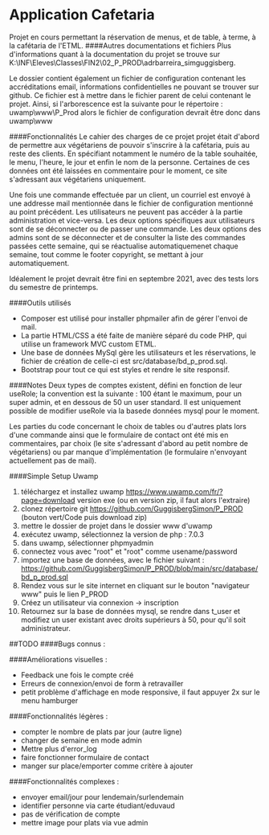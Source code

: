 # Application Cafetaria
Projet en cours permettant la réservation de menus, et de table, à terme, à la cafétaria de l'ETML.
####Autres documentations et fichiers
Plus d'informations quant à la documentation du projet se trouve sur K:\INF\Eleves\Classes\FIN2\02_P_PROD\adrbarreira_simguggisberg. 

Le dossier contient également un fichier de configuration contenant les accréditations email, informations confidentielles ne pouvant se trouver sur github. Ce fichier est à mettre dans le fichier parent de celui contenant le projet. Ainsi, si l'arborescence est la suivante pour le répertoire : uwamp\www\P_Prod alors le fichier de configuration devrait être donc dans uwamp\www

####Fonctionnalités
Le cahier des charges de ce projet projet était d'abord de permettre aux végétariens de pouvoir s'inscrire à la cafétaria, puis au reste des clients. En spécifiant notamment le numéro de la table souhaitée, le menu, l'heure, le jour et enfin le nom de la personne. Certaines de ces données ont été laissées en commentaire pour le moment, ce site s'adressant aux végétariens uniquement.

Une fois une commande effectuée par un client, un courriel est envoyé à une addresse mail mentionnée dans le fichier de configuration mentionné au point précédent. Les utilisateurs ne peuvent pas accéder à la partie administration et vice-versa. Les deux options spécifiques aux utilisateurs sont de se déconnecter ou de passer une commande. Les deux options des admins sont de se déconnecter et de consulter la liste des commandes passées cette semaine, qui se réactualise automatiquemenet chaque semaine, tout comme le footer copyright, se mettant à jour automatiquement.

Idéalement le projet devrait être fini en septembre 2021, avec des tests lors du semestre de printemps.

####Outils utilisés
- Composer est utilisé pour installer phpmailer afin de gérer l'envoi de mail.
- La partie HTML/CSS a été faite de manière séparé du code PHP, qui utilise un framework MVC custom ETML.
- Une base de données MySql gère les utilisateurs et les réservations, le fichier de création de celle-ci est src/database/bd_p_prod.sql.
- Bootstrap pour tout ce qui est styles et rendre le site responsif.

####Notes
Deux types de comptes existent, défini en fonction de leur useRole; la convention est la suivante : 100 étant le maximum, pour un super admin, et en dessous de 50 un user standard. Il est uniquement possible de modifier useRole via la basede données mysql pour le moment.

Les parties du code concernant le choix de tables ou d'autres plats lors d'une commande ainsi que le formulaire de contact ont été mis en commentaires, par choix (le site s'adressant d'abord au petit nombre de végétariens) ou par manque d'implémentation (le formulaire n'envoyant actuellement pas de mail).

####Simple Setup Uwamp
1. téléchargez et installez uwamp https://www.uwamp.com/fr/?page=download version exe (ou en version zip, il faut alors l'extraire)
2. clonez répertoire git https://github.com/GuggisbergSimon/P_PROD (bouton vert/Code puis download zip)
3. mettre le dossier de projet dans le dossier www d'uwamp
4. exécutez uwamp, sélectionnez la version de php : 7.0.3
5. dans uwamp, sélectionner phpmyadmin
6. connectez vous avec "root" et "root" comme usename/password
7. importez une base de données, avec le fichier suivant : https://github.com/GuggisbergSimon/P_PROD/blob/main/src/database/bd_p_prod.sql
8. Rendez vous sur le site internet en cliquant sur le bouton "navigateur www" puis le lien P_PROD
9. Créez un utilisateur via connexion -> inscription
10. Retournez sur la base de données mysql, se rendre dans t_user et modifiez un user existant avec droits supérieurs à 50, pour qu'il soit administrateur.
 
##TODO
####Bugs connus :

####Améliorations visuelles :
- Feedback une fois le compte créé
- Erreurs de connexion/envoi de form à retravailler
- petit problème d'affichage en mode responsive, il faut appuyer 2x sur le menu hamburger

####Fonctionnalités légères :
- compter le nombre de plats par jour (autre ligne)
- changer de semaine en mode admin
- Mettre plus d'error_log
- faire fonctionner formulaire de contact
- manger sur place/emporter comme critère à ajouter

####Fonctionnalités complexes :
- envoyer email/jour pour lendemain/surlendemain
- identifier personne via carte étudiant/eduvaud
- pas de vérification de compte
- mettre image pour plats via vue admin

